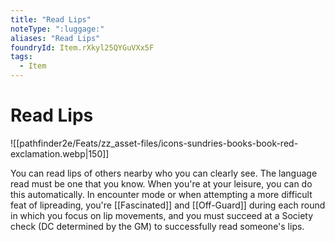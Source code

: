 ```yaml
---
title: "Read Lips"
noteType: ":luggage:"
aliases: "Read Lips"
foundryId: Item.rXkyl25QYGuVXx5F
tags:
  - Item
---
```


# Read Lips
![[pathfinder2e/Feats/zz_asset-files/icons-sundries-books-book-red-exclamation.webp|150]]

You can read lips of others nearby who you can clearly see. The language read must be one that you know. When you're at your leisure, you can do this automatically. In encounter mode or when attempting a more difficult feat of lipreading, you're [[Fascinated]] and [[Off-Guard]] during each round in which you focus on lip movements, and you must succeed at a Society check (DC determined by the GM) to successfully read someone's lips.

